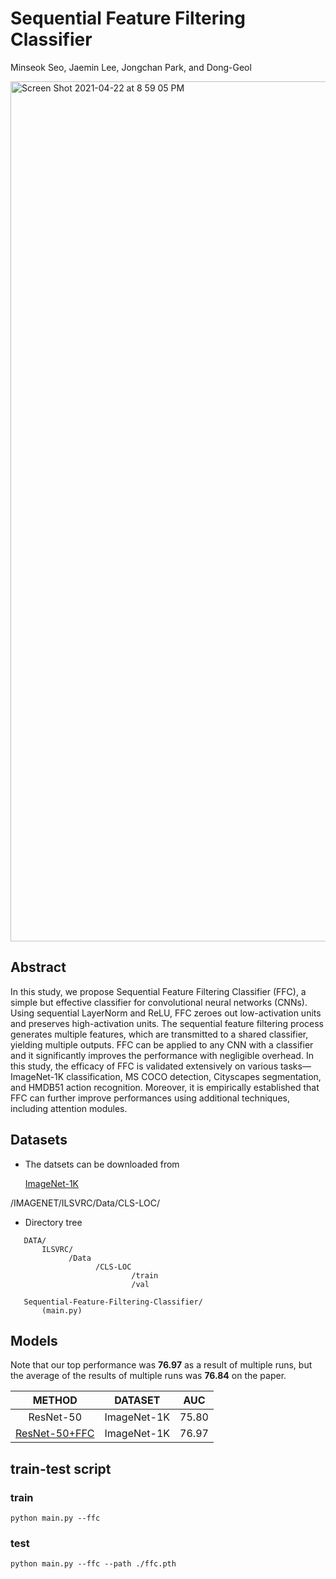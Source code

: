 # Sequential Feature Filtering Classifier


Minseok Seo, Jaemin Lee, Jongchan Park, and Dong-Geol

<img width="1376" alt="Screen Shot 2021-04-22 at 8 59 05 PM" src="https://user-images.githubusercontent.com/33244972/115710771-ac47fa00-a3ad-11eb-8c3f-ed4dd5c9ed84.png">

## Abstract

In this study, we propose Sequential Feature Filtering Classifier (FFC), a simple but effective classifier for convolutional neural networks (CNNs). Using sequential LayerNorm and ReLU, FFC zeroes out low-activation units and preserves high-activation units. The sequential feature filtering process generates multiple features, which are transmitted to a shared classifier, yielding multiple outputs. FFC can be applied to any CNN with a classifier and it significantly improves the performance with negligible overhead.  In this study, the efficacy of FFC is validated extensively on various tasks—ImageNet-1K classification, MS COCO detection, Cityscapes segmentation, and HMDB51 action recognition. Moreover, it is empirically established that FFC can further improve performances using additional techniques, including attention modules.


## Datasets

* The datsets can be downloaded from 

    [ImageNet-1K](https://www.kaggle.com/c/imagenet-object-localization-challenge/data)

/IMAGENET/ILSVRC/Data/CLS-LOC/
* Directory tree
 ```
    DATA/
        ILSVRC/ 
              /Data
                    /CLS-LOC
                            /train
                            /val
        
    Sequential-Feature-Filtering-Classifier/
        (main.py)

```

## Models

Note that our top performance was **76.97** as a result of multiple runs, but the average of the results of multiple runs was **76.84** on the paper.

| METHOD | DATASET | AUC | 
|:--------:|:--------:|:--------:|
| ResNet-50 | ImageNet-1K | 75.80 |
| [ResNet-50+FFC](https://github.com/seominseok0429/Sequential-Feature-Filtering-Classifier/edit/main/README.md) | ImageNet-1K | 76.97 |

## train-test script

### train

```
python main.py --ffc
```

### test

```
python main.py --ffc --path ./ffc.pth
```
